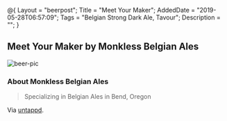 @{
 Layout = "beerpost";
 Title = "Meet Your Maker";
 AddedDate = "2019-05-28T06:57:09";
 Tags = "Belgian Strong Dark Ale, Tavour";
 Description = "";
 }
 

## Meet Your Maker by Monkless Belgian Ales

![beer-pic]

### About Monkless Belgian Ales

> Specializing in Belgian Ales in Bend, Oregon

Via [untappd][untappd-url].

[untappd-url]: <https://untappd.com//MonklessBelgianAles>
[beer-pic]: https://jasonpowley.com/assets/img/2019-05-28-meet-your-maker.jpeg "Meet Your Maker by Monkless Belgian Ales"
